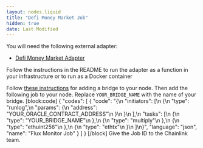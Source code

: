 ```yaml
---
layout: nodes.liquid
title: "Defi Money Market Job"
hidden: true
date: Last Modified
---
```

You will need the following external adapter:
- <a href="https://github.com/smartcontractkit/defi-money-market-adapter" target="_blank">Defi Money Market Adapter</a>

Follow the instructions in the README to run the adapter as a function in your infrastructure or to run as a Docker container

Follow [these instructions](doc:node-operators) for adding a bridge to your node. Then add the following job to your node. Replace `YOUR_BRIDGE_NAME` with the name of your bridge.
[block:code]
{
  "codes": [
    {
      "code": "{\n  \"initiators\": [\n    {\n      \"type\": \"runlog\",\n      \"params\": {\n        \"address\": \"YOUR_ORACLE_CONTRACT_ADDRESS\"\n      }\n    }\n  ],\n  \"tasks\": [\n    {\n      \"type\": \"YOUR_BRIDGE_NAME\"\n    },\n    {\n      \"type\": \"multiply\"\n    },\n    {\n      \"type\": \"ethuint256\"\n    },\n    {\n      \"type\": \"ethtx\"\n    }\n  ]\n}",
      "language": "json",
      "name": "Flux Monitor Job"
    }
  ]
}
[/block]
Give the Job ID to the Chainlink team.